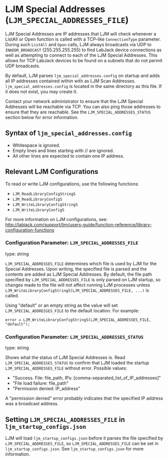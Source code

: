 # LJM Special Addresses (`LJM_SPECIAL_ADDRESSES_FILE`)

LJM Special Addresses are IP addresses that LJM will check whenever a ListAll or Open function is called with a TCP-like `ConnectionType` parameter. During such `ListAll` and `Open` calls, LJM always broadcasts via UDP to `INADDR_BROADCAST` (255.255.255.255) to find LabJack device connections as well as attempting to connect to each of the LJM Special Addresses. This allows for TCP LabJack devices to be found on a subnets that do not permit UDP broadcasts.

By default, LJM parses `ljm_special_addresses.config` on startup and adds all IP addresses contained within with as LJM Scan Addresses. `ljm_special_addresses.config` is located in the same directory as this file. If it does not exist, you may create it.

Contact your network administrator to ensure that the LJM Special Addresses will be reachable via TCP. You can also ping those addresses to ensure that they are reachable. See the `LJM_SPECIAL_ADDRESSES_STATUS` section below for error information.



## Syntax of `ljm_special_addresses.config`

 - Whitespace is ignored.
 - Empty lines and lines starting with // are ignored.
 - All other lines are expected to contain one IP address.



## Relevant LJM Configurations

To read or write LJM configurations, use the following functions:

 - `LJM_ReadLibraryConfigStringS`
 - `LJM_ReadLibraryConfigS`
 - `LJM_WriteLibraryConfigStringS`
 - `LJM_WriteLibraryConfigS`

For more information on LJM configurations, see:
http://labjack.com/support/ljm/users-guide/function-reference/library-configuration-functions


### Configuration Parameter: `LJM_SPECIAL_ADDRESSES_FILE`
type: string

`LJM_SPECIAL_ADDRESSES_FILE` determines which file is used by LJM for the Special Addresses. Upon writing, the specified file is parsed and the contents are added as LJM Special Addresses. By default, the file path specified by `LJM_SPECIAL_ADDRESSES_FILE` is only parsed on LJM startup, so changes made to the file will not affect running LJM processes unless `LJM_WriteLibraryConfigStringS(LJM_SPECIAL_ADDRESSES_FILE, ...)` is called.

Using "default" or an empty string as the value will set `LJM_SPECIAL_ADDRESSES_FILE` to the default location. For example:

    error = LJM_WriteLibraryConfigStringS(LJM_SPECIAL_ADDRESSES_FILE, "default");


### Configuration Parameter: `LJM_SPECIAL_ADDRESSES_STATUS`
type: string

Shows what the status of LJM Special Addresses is. Read `LJM_SPECIAL_ADDRESSES_STATUS` to confirm that LJM loaded the startup `LJM_SPECIAL_ADDRESSES_FILE` without error. Possible values:

 - "Success. File: file_path, IPs: [comma-separated_list_of_IP_addresses]"
 - "File load failure: file_path"
 - "Permission denied: IP_address"

A "permission denied" error probably indicates that the specified IP address was a broadcast address.



## Setting `LJM_SPECIAL_ADDRESSES_FILE` in `ljm_startup_configs.json`

LJM will load `ljm_startup_configs.json` before it parses the file specified by `LJM_SPECIAL_ADDRESSES_FILE`, so `LJM_SPECIAL_ADDRESSES_FILE` can be set in `ljm_startup_configs.json`. See `ljm_startup_configs.json` for more information.

